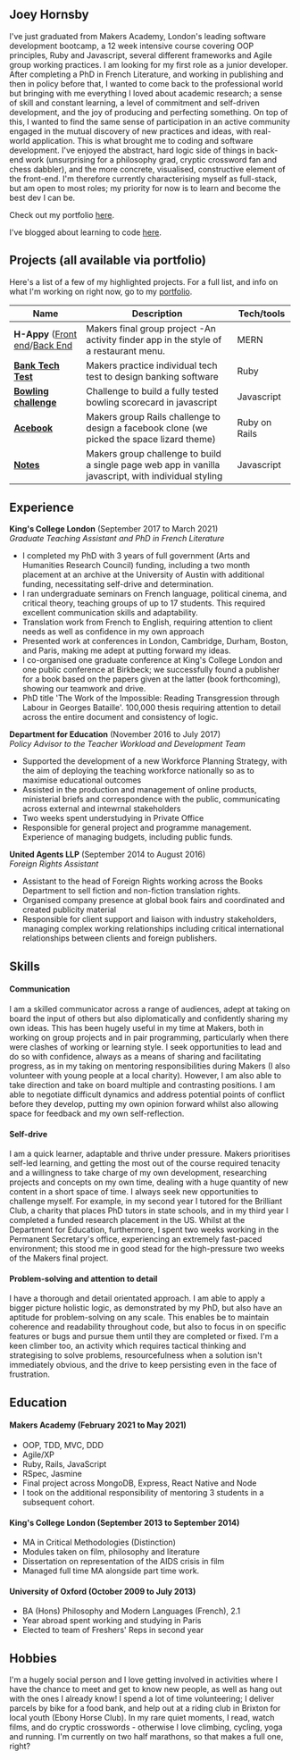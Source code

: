 ## Joey Hornsby

I've just graduated from Makers Academy, London's leading software development bootcamp, a 12 week intensive course covering OOP principles, Ruby and Javascript, several different frameworks and Agile group working practices. I am looking for my first role as a junior developer. After completing a PhD in French Literature, and working in publishing and then in policy before that, I wanted to come back to the professional world but bringing with me everything I loved about academic research; a sense of skill and constant learning, a level of commitment and self-driven development, and the joy of producing and perfecting something. On top of this, I wanted to find the same sense of participation in an active community engaged in the mutual discovery of new practices and ideas, with real-world application. This is what brought me to coding and software development. I've enjoyed the abstract, hard logic side of things in back-end work (unsurprising for a philosophy grad, cryptic crossword fan and chess dabbler), and the more concrete, visualised, constructive element of the front-end. I'm therefore currently characterising myself as full-stack, but am open to most roles; my priority for now is to learn and become the best dev I can be.

Check out my portfolio [here](https://jshorns.github.io/portfolio/).

I've blogged about learning to code [here](https://joey-s-hornsby.medium.com/).

## Projects (all available via portfolio)

Here's a list of a few of my highlighted projects. For a full list, and info on what I'm working on right now, go to my [portfolio](https://jshorns.github.io/portfolio/).

| Name                         | Description       | Tech/tools        |
| ---------------------------- | ----------------- | ----------------- |
| **H-Appy** ([Front end](https://github.com/peter-james-allen/h-appy-client)/[Back End](https://github.com/AJ8GH/h-appy-server) | Makers final group project -An activity finder app in the style of a restaurant menu.   | MERN              |
| [**Bank Tech Test**](https://github.com/jshorns/bank-tech-test) | Makers practice individual tech test to design banking software   | Ruby 
| [**Bowling challenge**](https://github.com/jshorns/bowling-challenge) | Challenge to build a fully tested bowling scorecard in javascript  | Javascript   |
| [**Acebook**](https://github.com/jshorns/acebook-challenge) | Makers group Rails challenge to design a facebook clone (we picked the space lizard theme)   | Ruby on Rails              |
| [**Notes**](https://github.com/jshorns/notes) | Makers group challenge to build a single page web app in vanilla javascript, with individual styling  | Javascript            |



## Experience

**King's College London** (September 2017 to March 2021)  
_Graduate Teaching Assistant and PhD in French Literature_

- I completed my PhD with 3 years of full government (Arts and Humanities Research Council) funding, including a two month placement at an archive at the University of Austin with additional funding, necessitating self-drive and determination.
- I ran undergraduate seminars on French language, political cinema, and critical theory, teaching groups of up to 17 students. This required excellent communication skills and adaptability.
- Translation work from French to English, requiring attention to client needs as well as confidence in my own approach
- Presented work at conferences in London, Cambridge, Durham, Boston, and Paris, making me adept at putting forward my ideas.
- I co-organised one graduate conference at King's College London and one public conference at Birkbeck; we successfully found a publisher for a book based on the papers given at the latter (book forthcoming), showing our teamwork and drive.
- PhD title 'The Work of the Impossible: Reading Transgression through Labour in Georges Bataille'. 100,000 thesis requiring attention to detail across the entire document and consistency of logic.

**Department for Education** (November 2016 to July 2017)  
_Policy Advisor to the Teacher Workload and Development Team_

- Supported the development of a new Workforce Planning Strategy, with the aim of deploying the teaching workforce nationally so as to maximise educational outcomes
- Assisted in the production and management of online products, ministerial briefs and correspondence with the public, communicating across external and intewrnal stakeholders
- Two weeks spent understudying in Private Office
- Responsible for general project and programme management. Experience of managing budgets, including public funds.

**United Agents LLP** (September 2014 to August 2016)  
_Foreign Rights Assistant_

- Assistant to the head of Foreign Rights working across the Books Department to sell fiction and non-fiction translation rights.
- Organised company presence at global book fairs and coordinated and created publicity material
- Responsible for client support and liaison with industry stakeholders, managing complex working relationships including critical international relationships between clients and foreign publishers.

## Skills

#### Communication

I am a skilled communicator across a range of audiences, adept at taking on board the input of others but also diplomatically and confidently sharing my own ideas. This has been hugely useful in my time at Makers, both in working on group projects and in pair programming, particularly when there were clashes of working or learning style. I seek opportunities to lead and do so with confidence, always as a means of sharing and facilitating progress, as in my taking on mentoring responsibilities during Makers (I also volunteer with young people at a local charity). However, I am also able to take direction and take on board multiple and contrasting positions. I am able to negotiate difficult dynamics and address potential points of conflict before they develop, putting my own opinion forward whilst also allowing space for feedback and my own self-reflection.

#### Self-drive

I am a quick learner, adaptable and thrive under pressure. Makers prioritises self-led learning, and getting the most out of the course required tenacity and a willingness to take charge of my own development, researching projects and concepts on my own time, dealing with a huge quantity of new content in a short space of time. I always seek new opportunities to challenge myself. For example, in my second year I tutored for the Brilliant Club, a charity that places PhD tutors in state schools, and in my third year I completed a funded research placement in the US. Whilst at the Department for Education, furthermore, I spent two weeks working in the Permanent Secretary's office, experiencing an extremely fast-paced environment; this stood me in good stead for the high-pressure two weeks of the Makers final project.

#### Problem-solving and attention to detail

I have a thorough and detail orientated approach. I am able to apply a bigger picture holistic logic, as demonstrated by my PhD, but also have an aptitude for problem-solving on any scale. This enables be to maintain coherence and readability throughout code, but also to focus in on specific features or bugs and pursue them until they are completed or fixed. I'm a keen climber too, an activity which requires tactical thinking and strategising to solve problems, resourcefulness when a solution isn't immediately obvious, and the drive to keep persisting even in the face of frustration.

## Education

#### Makers Academy (February 2021 to May 2021)

- OOP, TDD, MVC, DDD
- Agile/XP
- Ruby, Rails, JavaScript
- RSpec, Jasmine
- Final project across MongoDB, Express, React Native and Node
-	I took on the additional responsibility of mentoring 3 students in a subsequent cohort.


#### King's College London (September 2013 to September 2014)

- MA in Critical Methodologies (Distinction)
- Modules taken on film, philosophy and literature
- Dissertation on representation of the AIDS crisis in film
- Managed full time MA alongside part time work.

#### University of Oxford (October 2009 to July 2013)

- BA (Hons) Philosophy and Modern Languages (French), 2.1
- Year abroad spent working and studying in Paris
- Elected to team of Freshers' Reps in second year

## Hobbies

I'm a hugely social person and I love getting involved in activities where I have the chance to meet and get to know new people, as well as hang out with the ones I already know! I spend a lot of time volunteering; I deliver parcels by bike for a food bank, and help out at a riding club in Brixton for local youth (Ebony Horse Club). In my rare quiet moments, I read, watch films, and do cryptic crosswords - otherwise I love climbing, cycling, yoga and running. I'm currently on two half marathons, so that makes a full one, right?
